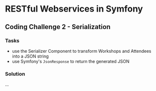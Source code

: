 # RESTful Webservices in Symfony

## Coding Challenge 2 - Serialization

### Tasks

- use the Serializer Component to transform Workshops and Attendees into a JSON string
- use Symfony's `JsonResponse` to return the generated JSON
    
### Solution

...